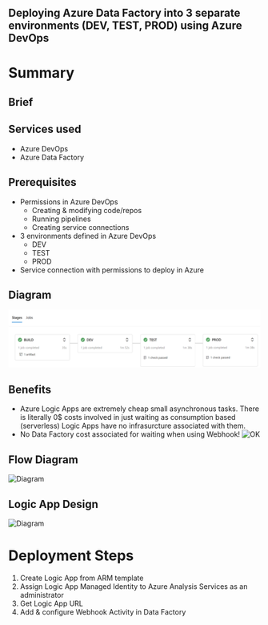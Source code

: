 ## Deploying Azure Data Factory into 3 separate environments (DEV, TEST, PROD) using Azure DevOps 

# Summary

## Brief


## Services used

- Azure DevOps
- Azure Data Factory

## Prerequisites

- Permissions in Azure DevOps
  - Creating & modifying code/repos
  - Running pipelines
  - Creating service connections
- 3 environments defined in Azure DevOps
  - DEV
  - TEST
  - PROD
- Service connection with permissions to deploy in Azure

## Diagram
 ![Diagram](images/stages.png)

## Benefits
- Azure Logic Apps are extremely cheap small asynchronous tasks. There is literally 0$ costs involved in just waiting as consumption based (serverless) Logic Apps have no infrasurcture associated with them. 
- No Data Factory cost associated for waiting when using Webhook!
  ![OK](images/webhook-cost.png) 

## Flow Diagram
 ![Diagram](images/diagram-flow.svg) 

## Logic App Design
 ![Diagram](images/logic-app-design.png) 

# Deployment Steps

1. Create Logic App from ARM template
2. Assign Logic App Managed Identity to Azure Analysis Services as an administrator
3. Get Logic App URL 
4. Add & configure Webhook Activity in Data Factory